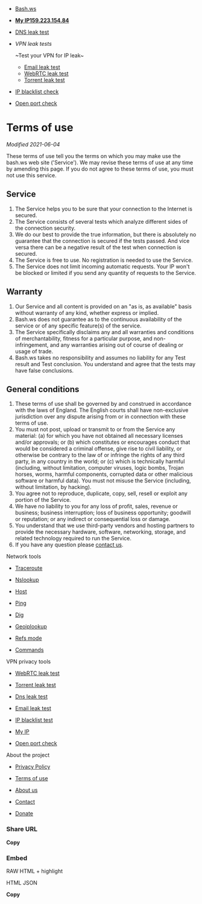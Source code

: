 * [Bash.ws](https://bash.ws/)
* **[My IP159.223.154.84](https://bash.ws/my-ip)**
* [DNS leak test](https://bash.ws/dnsleak)
* _VPN leak tests_
    
    ~Test your VPN for IP leak~
    * [Email leak test](https://bash.ws/email-leak-test)
    * [WebRTC leak test](https://bash.ws/webrtc-leak-test)
    * [Torrent leak test](https://bash.ws/torrent-leak-test)
* [IP blacklist check](https://bash.ws/ip-blacklist-check)
* [Open port check](https://bash.ws/open-port-check)

Terms of use
============

_Modified 2021-06-04_

These terms of use tell you the terms on which you may make use the bash.ws web site ('Service'). We may revise these terms of use at any time by amending this page. If you do not agree to these terms of use, you must not use this service.

Service
-------

1. The Service helps you to be sure that your connection to the Internet is secured.
2. The Service consists of several tests which analyze different sides of the connection security.
3. We do our best to provide the true information, but there is absolutely no guarantee that the connection is secured if the tests passed. And vice versa there can be a negative result of the test when connection is secured.
4. The Service is free to use. No registration is needed to use the Service.
5. The Service does not limit incoming automatic requests. Your IP won't be blocked or limited if you send any quantity of requests to the Service.

Warranty
--------

1. Our Service and all content is provided on an "as is, as available" basis without warranty of any kind, whether express or implied.
2. Bash.ws does not guarantee as to the continuous availability of the service or of any specific feature(s) of the service.
3. The Service specifically disclaims any and all warranties and conditions of merchantability, fitness for a particular purpose, and non-infringement, and any warranties arising out of course of dealing or usage of trade.
4. Bash.ws takes no responsibility and assumes no liability for any Test result and Test conclusion. You understand and agree that the tests may have false conclusions.

General conditions
------------------

1. These terms of use shall be governed by and construed in accordance with the laws of England. The English courts shall have non-exclusive jurisdiction over any dispute arising from or in connection with these terms of use.
2. You must not post, upload or transmit to or from the Service any material: (a) for which you have not obtained all necessary licenses and/or approvals; or (b) which constitutes or encourages conduct that would be considered a criminal offense, give rise to civil liability, or otherwise be contrary to the law of or infringe the rights of any third party, in any country in the world; or (c) which is technically harmful (including, without limitation, computer viruses, logic bombs, Trojan horses, worms, harmful components, corrupted data or other malicious software or harmful data). You must not misuse the Service (including, without limitation, by hacking).
3. You agree not to reproduce, duplicate, copy, sell, resell or exploit any portion of the Service.
4. We have no liability to you for any loss of profit, sales, revenue or business; business interruption; loss of business opportunity; goodwill or reputation; or any indirect or consequential loss or damage.
5. You understand that we use third-party vendors and hosting partners to provide the necessary hardware, software, networking, storage, and related technology required to run the Service.
6. If you have any question please [contact us](https://bash.ws/contact).

Network tools

* [Traceroute](https://bash.ws/traceroute)
* [Nslookup](https://bash.ws/nslookup)
* [Host](https://bash.ws/host)
* [Ping](https://bash.ws/ping)
* [Dig](https://bash.ws/dig)
* [Geoiplookup](https://bash.ws/geoiplookup)

* [Refs mode](https://bash.ws/refs)
* [Commands](https://bash.ws/)

VPN privacy tools

* [WebRTC leak test](https://bash.ws/webrtc-leak-test)
* [Torrent leak test](https://bash.ws/torrent-leak-test)
* [Dns leak test](https://bash.ws/dnsleak)
* [Email leak test](https://bash.ws/email-leak-test)
* [IP blacklist test](https://bash.ws/ip-blacklist-check)

* [My IP](https://bash.ws/my-ip)
* [Open port check](https://bash.ws/open-port-check)

About the project

* [Privacy Policy](https://bash.ws/privacy)
* [Terms of use](https://bash.ws/terms)
* [About us](https://bash.ws/about)

* [Contact](https://bash.ws/contact)
* [Donate](https://bash.ws/donate)

### Share URL

**Copy**

### Embed

RAW HTML + highlight 

HTML  JSON

**Copy**